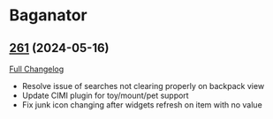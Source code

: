 # Baganator

## [261](https://github.com/Baganator/Baganator/tree/261) (2024-05-16)
[Full Changelog](https://github.com/Baganator/Baganator/compare/260...261) 

- Resolve issue of searches not clearing properly on backpack view  
- Update CIMI plugin for toy/mount/pet support  
- Fix junk icon changing after widgets refresh on item with no value  
